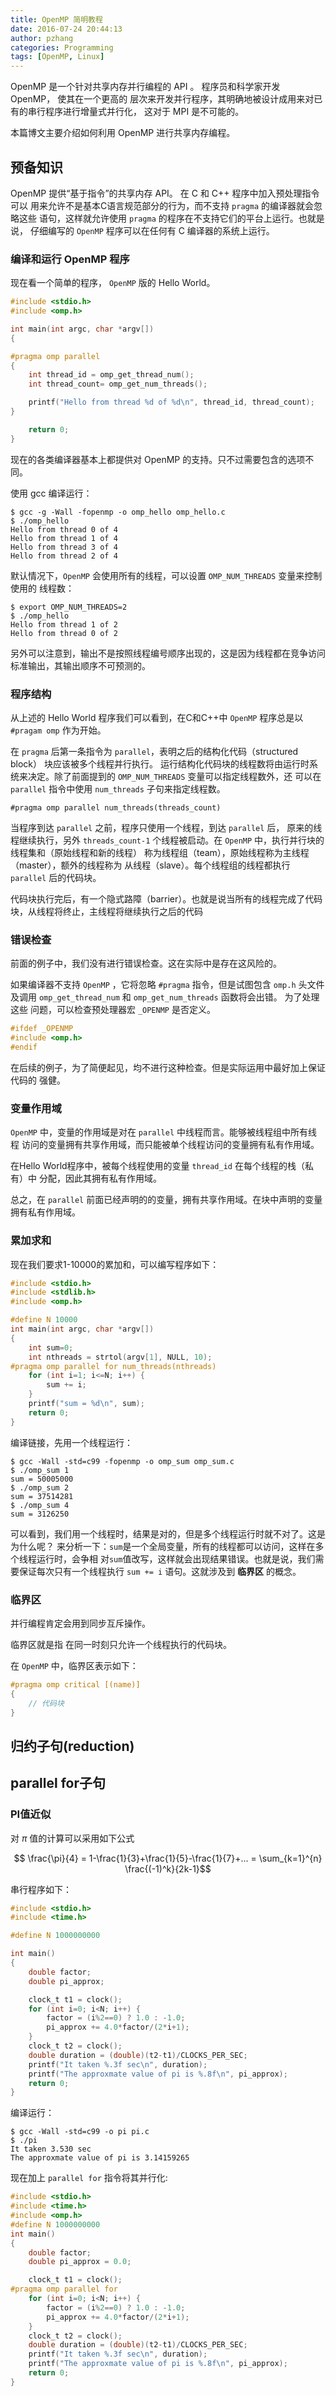 ```yaml
---
title: OpenMP 简明教程
date: 2016-07-24 20:44:13
author: pzhang
categories: Programming
tags: [OpenMP, Linux]
---
```


OpenMP 是一个针对共享内存并行编程的 API 。
程序员和科学家开发 OpenMP， 使其在一个更高的
层次来开发并行程序，其明确地被设计成用来对已有的串行程序进行增量式并行化，
这对于 MPI 是不可能的。

本篇博文主要介绍如何利用 OpenMP 进行共享内存编程。

<!--more-->

## 预备知识

OpenMP 提供“基于指令”的共享内存 API。 在 C 和 C++ 程序中加入预处理指令可以
用来允许不是基本C语言规范部分的行为，而不支持 `pragma` 的编译器就会忽略这些
语句，这样就允许使用 `pragma` 的程序在不支持它们的平台上运行。也就是说，
仔细编写的 `OpenMP` 程序可以在任何有 C 编译器的系统上运行。

### 编译和运行 OpenMP 程序

现在看一个简单的程序， `OpenMP` 版的 Hello World。

``` C
#include <stdio.h>
#include <omp.h>

int main(int argc, char *argv[])
{

#pragma omp parallel
{
    int thread_id = omp_get_thread_num();
    int thread_count= omp_get_num_threads();

    printf("Hello from thread %d of %d\n", thread_id, thread_count);
}

    return 0;
}
```

现在的各类编译器基本上都提供对 OpenMP 的支持。只不过需要包含的选项不同。

使用 gcc 编译运行：

    $ gcc -g -Wall -fopenmp -o omp_hello omp_hello.c
    $ ./omp_hello
    Hello from thread 0 of 4
    Hello from thread 1 of 4
    Hello from thread 3 of 4
    Hello from thread 2 of 4

默认情况下，`OpenMP` 会使用所有的线程，可以设置 `OMP_NUM_THREADS` 变量来控制使用的
线程数：

    $ export OMP_NUM_THREADS=2
    $ ./omp_hello
    Hello from thread 1 of 2
    Hello from thread 0 of 2

另外可以注意到，输出不是按照线程编号顺序出现的，这是因为线程都在竞争访问
标准输出，其输出顺序不可预测的。

### 程序结构

从上述的 Hello World 程序我们可以看到，在C和C++中 `OpenMP` 程序总是以
`#pragam omp` 作为开始。

在 `pragma` 后第一条指令为 `parallel`，表明之后的结构化代码（structured block）
块应该被多个线程并行执行。
运行结构化代码块的线程数将由运行时系统来决定。除了前面提到的 `OMP_NUM_THREADS` 变量可以指定线程数外，还
可以在 `parallel` 指令中使用 `num_threads` 子句来指定线程数。

    #pragma omp parallel num_threads(threads_count)

当程序到达 `parallel` 之前，程序只使用一个线程，到达 `parallel` 后，
原来的线程继续执行，另外 `threads_count-1`
个线程被启动。在 `OpenMP` 中，执行并行块的线程集和（原始线程和新的线程）
称为线程组（team），原始线程称为主线程（master），额外的线程称为
从线程（slave）。每个线程组的线程都执行 `parallel` 后的代码块。

代码块执行完后，有一个隐式路障（barrier）。也就是说当所有的线程完成了代码块，从线程将终止，主线程将继续执行之后的代码

### 错误检查

前面的例子中，我们没有进行错误检查。这在实际中是存在这风险的。

如果编译器不支持 `OpenMP` ，它将忽略 `#pragma` 指令，但是试图包含 `omp.h` 头文件
及调用 `omp_get_thread_num` 和 `omp_get_num_threads` 函数将会出错。 为了处理这些
问题，可以检查预处理器宏 `_OPENMP` 是否定义。

``` C
#ifdef _OPENMP
#include <omp.h>
#endif
```

在后续的例子，为了简便起见，均不进行这种检查。但是实际运用中最好加上保证代码的
强健。


### 变量作用域

`OpenMP` 中，变量的作用域是对在 `parallel` 中线程而言。能够被线程组中所有线程
访问的变量拥有共享作用域，而只能被单个线程访问的变量拥有私有作用域。

在Hello World程序中，被每个线程使用的变量 `thread_id` 在每个线程的栈（私有）中
分配，因此其拥有私有作用域。

总之，在 `parallel` 前面已经声明的的变量，拥有共享作用域。在块中声明的变量拥有私有作用域。


### 累加求和

现在我们要求1-10000的累加和，可以编写程序如下：
``` C
#include <stdio.h>
#include <stdlib.h>
#include <omp.h>

#define N 10000
int main(int argc, char *argv[])
{
    int sum=0;
    int nthreads = strtol(argv[1], NULL, 10);
#pragma omp parallel for num_threads(nthreads)
    for (int i=1; i<=N; i++) {
        sum += i;
    }
    printf("sum = %d\n", sum);
    return 0;
}
```

编译链接，先用一个线程运行：

    $ gcc -Wall -std=c99 -fopenmp -o omp_sum omp_sum.c
    $ ./omp_sum 1
    sum = 50005000
    $ ./omp_sum 2
    sum = 37514281
    $ ./omp_sum 4
    sum = 3126250

可以看到，我们用一个线程时，结果是对的，但是多个线程运行时就不对了。这是为什么呢？
来分析一下：`sum`是一个全局变量，所有的线程都可以访问，这样在多个线程运行时，会争相
对`sum`值改写，这样就会出现结果错误。也就是说，我们需要保证每次只有一个线程执行
`sum += i` 语句。这就涉及到 **临界区** 的概念。

### 临界区

并行编程肯定会用到同步互斥操作。

临界区就是指 在同一时刻只允许一个线程执行的代码块。

在 `OpenMP` 中，临界区表示如下：

``` C
#pragma omp critical [(name)]
{
    // 代码块
}
```
## 归约子句(reduction)

## parallel for子句

### PI值近似

对 $\pi$ 值的计算可以采用如下公式

$$ \frac{\pi}{4} = 1-\frac{1}{3}+\frac{1}{5}-\frac{1}{7}+... = \sum_{k=1}^{n} \frac{(-1)^k}{2k-1}$$

串行程序如下：
``` C
#include <stdio.h>
#include <time.h>

#define N 1000000000

int main()
{
    double factor;
    double pi_approx;

    clock_t t1 = clock();
    for (int i=0; i<N; i++) {
        factor = (i%2==0) ? 1.0 : -1.0;
        pi_approx += 4.0*factor/(2*i+1);
    }
    clock_t t2 = clock();
    double duration = (double)(t2-t1)/CLOCKS_PER_SEC;
    printf("It taken %.3f sec\n", duration);
    printf("The approxmate value of pi is %.8f\n", pi_approx);
    return 0;
}
```

编译运行：

    $ gcc -Wall -std=c99 -o pi pi.c
    $ ./pi
    It taken 3.530 sec
    The approxmate value of pi is 3.14159265

现在加上 `parallel for` 指令将其并行化:

``` C
#include <stdio.h>
#include <time.h>
#include <omp.h>
#define N 1000000000
int main()
{
    double factor;
    double pi_approx = 0.0;

    clock_t t1 = clock();
#pragma omp parallel for
    for (int i=0; i<N; i++) {
        factor = (i%2==0) ? 1.0 : -1.0;
        pi_approx += 4.0*factor/(2*i+1);
    }
    clock_t t2 = clock();
    double duration = (double)(t2-t1)/CLOCKS_PER_SEC;
    printf("It taken %.3f sec\n", duration);
    printf("The approxmate value of pi is %.8f\n", pi_approx);
    return 0;
}
```
